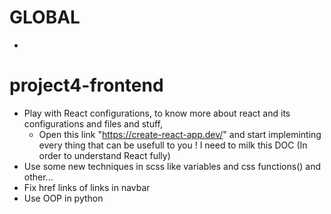 # GLOBAL
-
# project4-frontend
-   Play with React configurations, to know more about react and its configurations and files and stuff, 
    -   Open this link "https://create-react-app.dev/" and start impleminting every thing that can be usefull to you ! I need to milk this DOC (In order to understand React fully)
-   Use some new techniques in scss like variables and css functions() and other...
-   Fix href links of links <a> in navbar
-   Use OOP in python  
